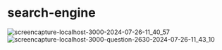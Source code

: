 ﻿# search-engine

![screencapture-localhost-3000-2024-07-26-11_40_57](https://github.com/user-attachments/assets/d9035206-83d2-4e9b-8b19-429719aafa9f)
![screencapture-localhost-3000-question-2630-2024-07-26-11_43_10](https://github.com/user-attachments/assets/46948933-ed75-4b13-9a72-9f9db56b51a9)
